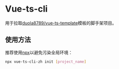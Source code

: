 # Vue-ts-cli

用于拉取[duola8789/vue-ts-template](https://github.com/duola8789/vue-ts-template)模板的脚手架项目。

## 使用方法

推荐使用[npx](https://www.ruanyifeng.com/blog/2019/02/npx.html)以避免污染全局环境：

```BASH
npx vue-ts-cli-zh init [project_name]
```

